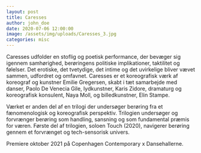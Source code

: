 ```yaml
---
layout: post
title: Caresses
author: john_doe
date: 2020-07-06 12:00:00
image: /assets/img/uploads/Caresses_3.jpg
categories: misc
---
```


Caresses udfolder en stoflig og poetisk performance, der bevæger sig igennem samhørighed, berøringens politiske implikationer, taktilitet og følelser. Det erotiske, det tvetydige, det intime og det uvirkelige bliver vævet sammen, udfordret og omfavnet.
Caresses er et koreografisk værk af koreograf og kunstner Emilie Gregersen, skabt i tæt samarbejde med danser, Paolo De Venecia Gile, lydkunstner, Karis Zidore, dramaturg og koreografisk konsulent, Naya Moll, og billedkunstner, Elin Stampe.

Værket er anden del af en trilogi der undersøger berøring fra et fænomenologisk og koreografisk perspektiv. Trilogien undersøger og forvrænger berøring som handling, sansning og som fundamental præmis for væren. Første del af trilogien, soloen Touch (2020), navigerer berøring gennem et forvrænget og tech-sensorisk univers.

Premiere oktober 2021 på Copenhagen Contemporary x Dansehallerne.
